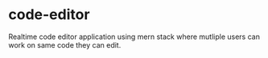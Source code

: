 # code-editor
Realtime code editor application using mern stack where mutliple users can work on same code they can edit.

